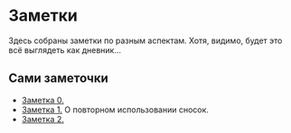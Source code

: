 # Заметки

Здесь собраны заметки по разным аспектам. Хотя, видимо, будет это всё выглядеть как дневник...

## Сами заметочки
- [Заметка 0.](note000.md)
- [Заметка 1.](note001.md) О повторном использовании сносок.
- [Заметка 2.](note002.md)